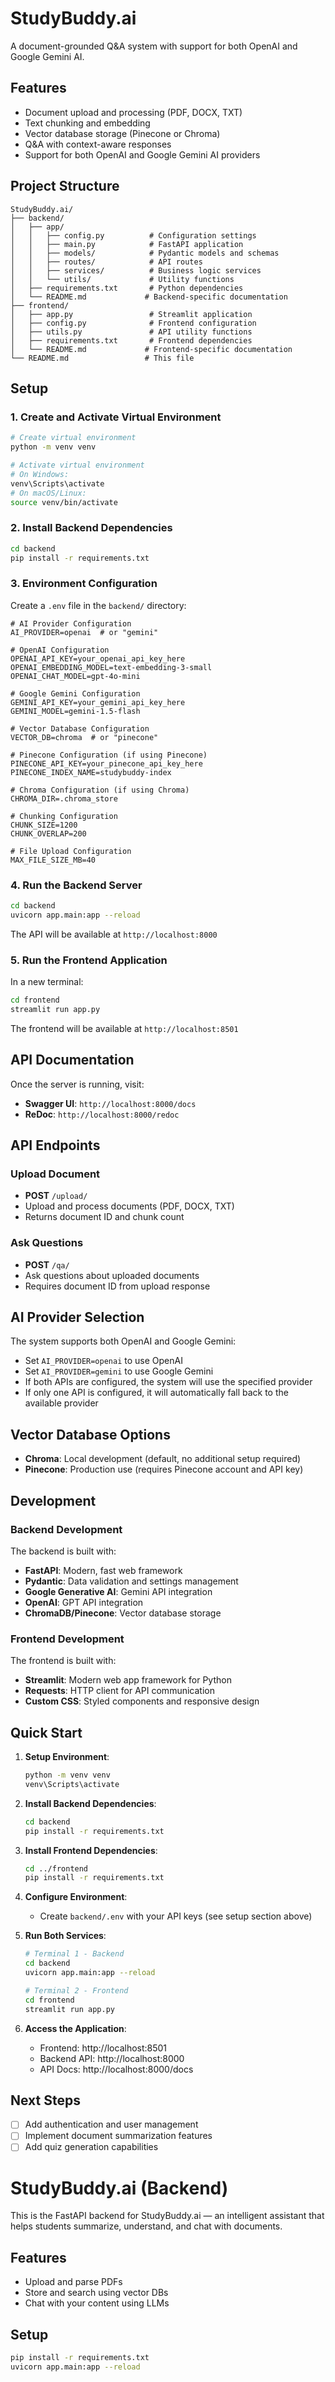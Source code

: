 # StudyBuddy.ai

A document-grounded Q&A system with support for both OpenAI and Google Gemini AI.

## Features

- Document upload and processing (PDF, DOCX, TXT)
- Text chunking and embedding
- Vector database storage (Pinecone or Chroma)
- Q&A with context-aware responses
- Support for both OpenAI and Google Gemini AI providers

## Project Structure

```
StudyBuddy.ai/
├── backend/
│   ├── app/
│   │   ├── config.py          # Configuration settings
│   │   ├── main.py            # FastAPI application
│   │   ├── models/            # Pydantic models and schemas
│   │   ├── routes/            # API routes
│   │   ├── services/          # Business logic services
│   │   └── utils/             # Utility functions
│   ├── requirements.txt       # Python dependencies
│   └── README.md             # Backend-specific documentation
├── frontend/
│   ├── app.py                 # Streamlit application
│   ├── config.py              # Frontend configuration
│   ├── utils.py               # API utility functions
│   ├── requirements.txt       # Frontend dependencies
│   └── README.md             # Frontend-specific documentation
└── README.md                 # This file
```

## Setup

### 1. Create and Activate Virtual Environment

```bash
# Create virtual environment
python -m venv venv

# Activate virtual environment
# On Windows:
venv\Scripts\activate
# On macOS/Linux:
source venv/bin/activate
```

### 2. Install Backend Dependencies

```bash
cd backend
pip install -r requirements.txt
```

### 3. Environment Configuration

Create a `.env` file in the `backend/` directory:

```env
# AI Provider Configuration
AI_PROVIDER=openai  # or "gemini"

# OpenAI Configuration
OPENAI_API_KEY=your_openai_api_key_here
OPENAI_EMBEDDING_MODEL=text-embedding-3-small
OPENAI_CHAT_MODEL=gpt-4o-mini

# Google Gemini Configuration
GEMINI_API_KEY=your_gemini_api_key_here
GEMINI_MODEL=gemini-1.5-flash

# Vector Database Configuration
VECTOR_DB=chroma  # or "pinecone"

# Pinecone Configuration (if using Pinecone)
PINECONE_API_KEY=your_pinecone_api_key_here
PINECONE_INDEX_NAME=studybuddy-index

# Chroma Configuration (if using Chroma)
CHROMA_DIR=.chroma_store

# Chunking Configuration
CHUNK_SIZE=1200
CHUNK_OVERLAP=200

# File Upload Configuration
MAX_FILE_SIZE_MB=40
```

### 4. Run the Backend Server

```bash
cd backend
uvicorn app.main:app --reload
```

The API will be available at `http://localhost:8000`

### 5. Run the Frontend Application

In a new terminal:

```bash
cd frontend
streamlit run app.py
```

The frontend will be available at `http://localhost:8501`

## API Documentation

Once the server is running, visit:
- **Swagger UI**: `http://localhost:8000/docs`
- **ReDoc**: `http://localhost:8000/redoc`

## API Endpoints

### Upload Document
- **POST** `/upload/`
- Upload and process documents (PDF, DOCX, TXT)
- Returns document ID and chunk count

### Ask Questions
- **POST** `/qa/`
- Ask questions about uploaded documents
- Requires document ID from upload response

## AI Provider Selection

The system supports both OpenAI and Google Gemini:

- Set `AI_PROVIDER=openai` to use OpenAI
- Set `AI_PROVIDER=gemini` to use Google Gemini
- If both APIs are configured, the system will use the specified provider
- If only one API is configured, it will automatically fall back to the available provider

## Vector Database Options

- **Chroma**: Local development (default, no additional setup required)
- **Pinecone**: Production use (requires Pinecone account and API key)

## Development

### Backend Development

The backend is built with:
- **FastAPI**: Modern, fast web framework
- **Pydantic**: Data validation and settings management
- **Google Generative AI**: Gemini API integration
- **OpenAI**: GPT API integration
- **ChromaDB/Pinecone**: Vector database storage

### Frontend Development

The frontend is built with:
- **Streamlit**: Modern web app framework for Python
- **Requests**: HTTP client for API communication
- **Custom CSS**: Styled components and responsive design

## Quick Start

1. **Setup Environment**:
   ```bash
   python -m venv venv
   venv\Scripts\activate  
   ```

2. **Install Backend Dependencies**:
   ```bash
   cd backend
   pip install -r requirements.txt
   ```

3. **Install Frontend Dependencies**:
   ```bash
   cd ../frontend
   pip install -r requirements.txt
   ```

4. **Configure Environment**:
   - Create `backend/.env` with your API keys (see setup section above)

5. **Run Both Services**:
   ```bash
   # Terminal 1 - Backend
   cd backend
   uvicorn app.main:app --reload
   
   # Terminal 2 - Frontend
   cd frontend
   streamlit run app.py
   ```

6. **Access the Application**:
   - Frontend: http://localhost:8501
   - Backend API: http://localhost:8000
   - API Docs: http://localhost:8000/docs

## Next Steps

- [ ] Add authentication and user management
- [ ] Implement document summarization features
- [ ] Add quiz generation capabilities

# StudyBuddy.ai (Backend)

This is the FastAPI backend for StudyBuddy.ai — an intelligent assistant that helps students summarize, understand, and chat with documents.

## Features
- Upload and parse PDFs
- Store and search using vector DBs
- Chat with your content using LLMs

## Setup

```bash
pip install -r requirements.txt
uvicorn app.main:app --reload
